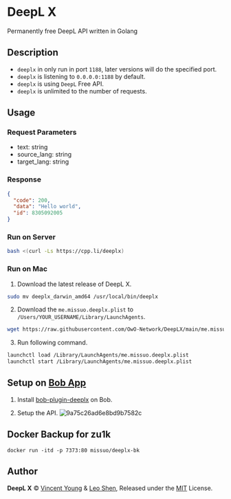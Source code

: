 <!--
 * @Author: Vincent Young
 * @Date: 2022-10-18 07:32:29
 * @LastEditors: Vincent Young
 * @LastEditTime: 2023-02-12 10:03:26
 * @FilePath: /DeepLX/README.md
 * @Telegram: https://t.me/missuo
 * 
 * Copyright © 2022 by Vincent, All Rights Reserved. 
-->
# DeepL X
Permanently free DeepL API written in Golang

## Description
- `deeplx` in only run in port `1188`, later versions will do the specified port.
- `deeplx` is listening to `0.0.0.0:1188` by default.
- `deeplx` is using `DeepL` Free API.
- `deeplx` is unlimited to the number of requests.

## Usage
### Request Parameters
- text: string
- source_lang: string
- target_lang: string

### Response
```json
{
  "code": 200,
  "data": "Hello world",
  "id": 8305092005
}
```
### Run on Server
```bash
bash <(curl -Ls https://cpp.li/deeplx)

```

### Run on Mac
1. Download  the latest release of DeepL X.
```bash
sudo mv deeplx_darwin_amd64 /usr/local/bin/deeplx
```

2. Download the `me.missuo.deeplx.plist` to `/Users/YOUR_USERNAME/Library/LaunchAgents`.
```bash
wget https://raw.githubusercontent.com/OwO-Network/DeepLX/main/me.missuo.deeplx.plist -O /Users/YOUR_USERNAME/Library/LaunchAgents/me.missuo.deeplx.plist
```
3. Run following command.
```bash
launchctl load /Library/LaunchAgents/me.missuo.deeplx.plist
launchctl start /Library/LaunchAgents/me.missuo.deeplx.plist
```

## Setup on [Bob App](https://bobtranslate.com/)
1. Install [bob-plugin-deeplx](https://github.com/clubxdev/bob-plugin-deeplx) on Bob.

2. Setup the API.
![9a75c26ad6e8bd9b7582c](https://telegraph.eowo.us/file/9a75c26ad6e8bd9b7582c.png)

## Docker Backup for zu1k
```shell
docker run -itd -p 7373:80 missuo/deeplx-bk
```
## Author
**DeepL X** © [Vincent Young](https://github.com/missuo) & [Leo Shen](https://github.com/sjlleo), Released under the [MIT](./LICENSE) License.<br>
